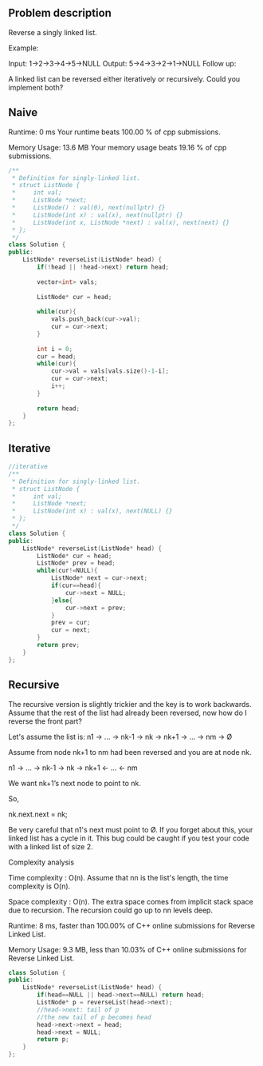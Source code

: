 ## Problem description

Reverse a singly linked list.

Example:

Input: 1->2->3->4->5->NULL
Output: 5->4->3->2->1->NULL
Follow up:

A linked list can be reversed either iteratively or recursively. Could you implement both?

## Naive

Runtime: 0 ms Your runtime beats 100.00 % of cpp submissions.

Memory Usage: 13.6 MB Your memory usage beats 19.16 % of cpp submissions.

```cpp
/**
 * Definition for singly-linked list.
 * struct ListNode {
 *     int val;
 *     ListNode *next;
 *     ListNode() : val(0), next(nullptr) {}
 *     ListNode(int x) : val(x), next(nullptr) {}
 *     ListNode(int x, ListNode *next) : val(x), next(next) {}
 * };
 */
class Solution {
public:
    ListNode* reverseList(ListNode* head) {
        if(!head || !head->next) return head;
        
        vector<int> vals;
        
        ListNode* cur = head;
        
        while(cur){
            vals.push_back(cur->val);
            cur = cur->next;
        }
        
        int i = 0;
        cur = head;
        while(cur){
            cur->val = vals[vals.size()-1-i];
            cur = cur->next;
            i++;
        }
        
        return head;
    }
};
```

## Iterative

```cpp
//iterative
/**
 * Definition for singly-linked list.
 * struct ListNode {
 *     int val;
 *     ListNode *next;
 *     ListNode(int x) : val(x), next(NULL) {}
 * };
 */
class Solution {
public:
    ListNode* reverseList(ListNode* head) {
        ListNode* cur = head;
        ListNode* prev = head;
        while(cur!=NULL){
            ListNode* next = cur->next;
            if(cur==head){
                cur->next = NULL;
            }else{
                cur->next = prev;
            }
            prev = cur;
            cur = next;
        }
        return prev;
    }
};
```

## Recursive
The recursive version is slightly trickier and the key is to work backwards. Assume that the rest of the list had already been reversed, now how do I reverse the front part? 

Let's assume the list is: n1 → … → nk-1 → nk → nk+1 → … → nm → Ø

Assume from node nk+1 to nm had been reversed and you are at node nk.

n1 → … → nk-1 → nk → nk+1 ← … ← nm

We want nk+1’s next node to point to nk.

So,

nk.next.next = nk;

Be very careful that n1's next must point to Ø. 
If you forget about this, your linked list has a cycle in it. 
This bug could be caught if you test your code with a linked list of size 2.

Complexity analysis

Time complexity : O(n). 
Assume that nn is the list's length, the time complexity is O(n).

Space complexity : O(n).
The extra space comes from implicit stack space due to recursion. 
The recursion could go up to nn levels deep.


Runtime: 8 ms, faster than 100.00% of C++ online submissions for Reverse Linked List.

Memory Usage: 9.3 MB, less than 10.03% of C++ online submissions for Reverse Linked List.

```cpp
class Solution {
public:
    ListNode* reverseList(ListNode* head) {
        if(head==NULL || head->next==NULL) return head;
        ListNode* p = reverseList(head->next);
        //head->next: tail of p
        //the new tail of p becomes head
        head->next->next = head;
        head->next = NULL;
        return p;
    }
};
```
